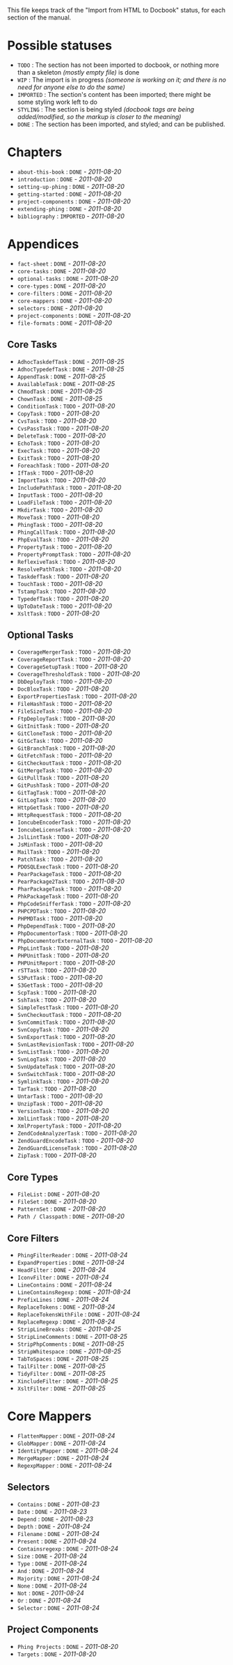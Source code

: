 This file keeps track of the "Import from HTML to Docbook" status, for each section of the manual.

# Possible statuses #

 - `TODO` : The section has not been imported to docbook, or nothing more than a skeleton *(mostly empty file)* is done
 - `WIP` : The import is in progress *(someone is working on it; and there is no need for anyone else to do the same)*
 - `IMPORTED` : The section's content has been imported; there might be some styling work left to do
 - `STYLING` : The section is being styled *(docbook tags are being added/modified, so the markup is closer to the meaning)*
 - `DONE` : The section has been imported, and styled; and can be published.


# Chapters #

 - `about-this-book` : `DONE` - *2011-08-20*
 - `introduction` : `DONE` - *2011-08-20*
 - `setting-up-phing` : `DONE` - *2011-08-20*
 - `getting-started` : `DONE` - *2011-08-20*
 - `project-components` : `DONE` - *2011-08-20*
 - `extending-phing` : `DONE` - *2011-08-20*
 - `bibliography` : `IMPORTED` - *2011-08-20*



# Appendices #

 - `fact-sheet` : `DONE` - *2011-08-20*
 - `core-tasks` : `DONE` - *2011-08-20*
 - `optional-tasks` : `DONE` - *2011-08-20*
 - `core-types` : `DONE` - *2011-08-20*
 - `core-filters` : `DONE` - *2011-08-20*
 - `core-mappers` : `DONE` - *2011-08-20*
 - `selectors` : `DONE` - *2011-08-20*
 - `project-components` : `DONE` - *2011-08-20*
 - `file-formats` : `DONE` - *2011-08-20*

## Core Tasks ##

 - `AdhocTaskdefTask` : `DONE` - *2011-08-25*
 - `AdhocTypedefTask` : `DONE` - *2011-08-25*
 - `AppendTask` : `DONE` - *2011-08-25*
 - `AvailableTask` : `DONE` - *2011-08-25*
 - `ChmodTask` : `DONE` - *2011-08-25*
 - `ChownTask` : `DONE` - *2011-08-25*
 - `ConditionTask` : `TODO` - *2011-08-20*
 - `CopyTask` : `TODO` - *2011-08-20*
 - `CvsTask` : `TODO` - *2011-08-20*
 - `CvsPassTask` : `TODO` - *2011-08-20*
 - `DeleteTask` : `TODO` - *2011-08-20*
 - `EchoTask` : `TODO` - *2011-08-20*
 - `ExecTask` : `TODO` - *2011-08-20*
 - `ExitTask` : `TODO` - *2011-08-20*
 - `ForeachTask` : `TODO` - *2011-08-20*
 - `IfTask` : `TODO` - *2011-08-20*
 - `ImportTask` : `TODO` - *2011-08-20*
 - `IncludePathTask` : `TODO` - *2011-08-20*
 - `InputTask` : `TODO` - *2011-08-20*
 - `LoadFileTask` : `TODO` - *2011-08-20*
 - `MkdirTask` : `TODO` - *2011-08-20*
 - `MoveTask` : `TODO` - *2011-08-20*
 - `PhingTask` : `TODO` - *2011-08-20*
 - `PhingCallTask` : `TODO` - *2011-08-20*
 - `PhpEvalTask` : `TODO` - *2011-08-20*
 - `PropertyTask` : `TODO` - *2011-08-20*
 - `PropertyPromptTask` : `TODO` - *2011-08-20*
 - `ReflexiveTask` : `TODO` - *2011-08-20*
 - `ResolvePathTask` : `TODO` - *2011-08-20*
 - `TaskdefTask` : `TODO` - *2011-08-20*
 - `TouchTask` : `TODO` - *2011-08-20*
 - `TstampTask` : `TODO` - *2011-08-20*
 - `TypedefTask` : `TODO` - *2011-08-20*
 - `UpToDateTask` : `TODO` - *2011-08-20*
 - `XsltTask` : `TODO` - *2011-08-20*


## Optional Tasks ##

 - `CoverageMergerTask` : `TODO` - *2011-08-20*
 - `CoverageReportTask` : `TODO` - *2011-08-20*
 - `CoverageSetupTask` : `TODO` - *2011-08-20*
 - `CoverageThresholdTask` : `TODO` - *2011-08-20*
 - `DbDeployTask` : `TODO` - *2011-08-20*
 - `DocBloxTask` : `TODO` - *2011-08-20*
 - `ExportPropertiesTask` : `TODO` - *2011-08-20*
 - `FileHashTask` : `TODO` - *2011-08-20*
 - `FileSizeTask` : `TODO` - *2011-08-20*
 - `FtpDeployTask` : `TODO` - *2011-08-20*
 - `GitInitTask` : `TODO` - *2011-08-20*
 - `GitCloneTask` : `TODO` - *2011-08-20*
 - `GitGcTask` : `TODO` - *2011-08-20*
 - `GitBranchTask` : `TODO` - *2011-08-20*
 - `GitFetchTask` : `TODO` - *2011-08-20*
 - `GitCheckoutTask` : `TODO` - *2011-08-20*
 - `GitMergeTask` : `TODO` - *2011-08-20*
 - `GitPullTask` : `TODO` - *2011-08-20*
 - `GitPushTask` : `TODO` - *2011-08-20*
 - `GitTagTask` : `TODO` - *2011-08-20*
 - `GitLogTask` : `TODO` - *2011-08-20*
 - `HttpGetTask` : `TODO` - *2011-08-20*
 - `HttpRequestTask` : `TODO` - *2011-08-20*
 - `IoncubeEncoderTask` : `TODO` - *2011-08-20*
 - `IoncubeLicenseTask` : `TODO` - *2011-08-20*
 - `JslLintTask` : `TODO` - *2011-08-20*
 - `JsMinTask` : `TODO` - *2011-08-20*
 - `MailTask` : `TODO` - *2011-08-20*
 - `PatchTask` : `TODO` - *2011-08-20*
 - `PDOSQLExecTask` : `TODO` - *2011-08-20*
 - `PearPackageTask` : `TODO` - *2011-08-20*
 - `PearPackage2Task` : `TODO` - *2011-08-20*
 - `PharPackageTask` : `TODO` - *2011-08-20*
 - `PhkPackageTask` : `TODO` - *2011-08-20*
 - `PhpCodeSnifferTask` : `TODO` - *2011-08-20*
 - `PHPCPDTask` : `TODO` - *2011-08-20*
 - `PHPMDTask` : `TODO` - *2011-08-20*
 - `PhpDependTask` : `TODO` - *2011-08-20*
 - `PhpDocumentorTask` : `TODO` - *2011-08-20*
 - `PhpDocumentorExternalTask` : `TODO` - *2011-08-20*
 - `PhpLintTask` : `TODO` - *2011-08-20*
 - `PHPUnitTask` : `TODO` - *2011-08-20*
 - `PHPUnitReport` : `TODO` - *2011-08-20*
 - `rSTTask` : `TODO` - *2011-08-20*
 - `S3PutTask` : `TODO` - *2011-08-20*
 - `S3GetTask` : `TODO` - *2011-08-20*
 - `ScpTask` : `TODO` - *2011-08-20*
 - `SshTask` : `TODO` - *2011-08-20*
 - `SimpleTestTask` : `TODO` - *2011-08-20*
 - `SvnCheckoutTask` : `TODO` - *2011-08-20*
 - `SvnCommitTask` : `TODO` - *2011-08-20*
 - `SvnCopyTask` : `TODO` - *2011-08-20*
 - `SvnExportTask` : `TODO` - *2011-08-20*
 - `SvnLastRevisionTask` : `TODO` - *2011-08-20*
 - `SvnListTask` : `TODO` - *2011-08-20*
 - `SvnLogTask` : `TODO` - *2011-08-20*
 - `SvnUpdateTask` : `TODO` - *2011-08-20*
 - `SvnSwitchTask` : `TODO` - *2011-08-20*
 - `SymlinkTask` : `TODO` - *2011-08-20*
 - `TarTask` : `TODO` - *2011-08-20*
 - `UntarTask` : `TODO` - *2011-08-20*
 - `UnzipTask` : `TODO` - *2011-08-20*
 - `VersionTask` : `TODO` - *2011-08-20*
 - `XmlLintTask` : `TODO` - *2011-08-20*
 - `XmlPropertyTask` : `TODO` - *2011-08-20*
 - `ZendCodeAnalyzerTask` : `TODO` - *2011-08-20*
 - `ZendGuardEncodeTask` : `TODO` - *2011-08-20*
 - `ZendGuardLicenseTask` : `TODO` - *2011-08-20*
 - `ZipTask` : `TODO` - *2011-08-20*



## Core Types ##

 - `FileList` : `DONE` - *2011-08-20*
 - `FileSet` : `DONE` - *2011-08-20*
 - `PatternSet` : `DONE` - *2011-08-20*
 - `Path / Classpath` : `DONE` - *2011-08-20*


## Core Filters ##

 - `PhingFilterReader` : `DONE` - *2011-08-24*
 - `ExpandProperties` : `DONE` - *2011-08-24*
 - `HeadFilter` : `DONE` - *2011-08-24*
 - `IconvFilter` : `DONE` - *2011-08-24*
 - `LineContains` : `DONE` - *2011-08-24*
 - `LineContainsRegexp` : `DONE` - *2011-08-24*
 - `PrefixLines` : `DONE` - *2011-08-24*
 - `ReplaceTokens` : `DONE` - *2011-08-24*
 - `ReplaceTokensWithFile` : `DONE` - *2011-08-24*
 - `ReplaceRegexp` : `DONE` - *2011-08-24*
 - `StripLineBreaks` : `DONE` - *2011-08-25*
 - `StripLineComments` : `DONE` - *2011-08-25*
 - `StripPhpComments` : `DONE` - *2011-08-25*
 - `StripWhitespace` : `DONE` - *2011-08-25*
 - `TabToSpaces` : `DONE` - *2011-08-25*
 - `TailFilter` : `DONE` - *2011-08-25*
 - `TidyFilter` : `DONE` - *2011-08-25*
 - `XincludeFilter` : `DONE` - *2011-08-25*
 - `XsltFilter` : `DONE` - *2011-08-25*


# Core Mappers ##

 - `FlattenMapper` : `DONE` - *2011-08-24*
 - `GlobMapper` : `DONE` - *2011-08-24*
 - `IdentityMapper` : `DONE` - *2011-08-24*
 - `MergeMapper` : `DONE` - *2011-08-24*
 - `RegexpMapper` : `DONE` - *2011-08-24*


## Selectors ##

 - `Contains` : `DONE` - *2011-08-23*
 - `Date` : `DONE` - *2011-08-23*
 - `Depend` : `DONE` - *2011-08-23*
 - `Depth` : `DONE` - *2011-08-24*
 - `Filename` : `DONE` - *2011-08-24*
 - `Present` : `DONE` - *2011-08-24*
 - `Containsregexp` : `DONE` - *2011-08-24*
 - `Size` : `DONE` - *2011-08-24*
 - `Type` : `DONE` - *2011-08-24*
 - `And` : `DONE` - *2011-08-24*
 - `Majority` : `DONE` - *2011-08-24*
 - `None` : `DONE` - *2011-08-24*
 - `Not` : `DONE` - *2011-08-24*
 - `Or` : `DONE` - *2011-08-24*
 - `Selector` : `DONE` - *2011-08-24*


## Project Components ##

 - `Phing Projects` : `DONE` - *2011-08-20*
 - `Targets` : `DONE` - *2011-08-20*


